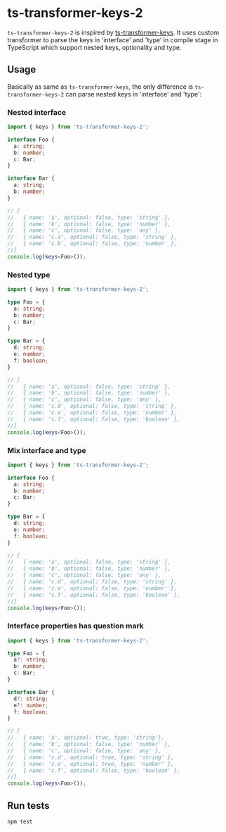 # ts-transformer-keys-2

`ts-transformer-keys-2` is inspired by [ts-transformer-keys](https://github.com/kimamula/ts-transformer-keys).
It uses custom transformer to parse the keys in 'interface' and 'type' in compile stage in TypeScript 
which support nested keys, optionality and type.


## Usage

Basically as same as `ts-transformer-keys`, the only difference is `ts-transformer-keys-2` can parse nested keys
in 'interface' and 'type':

### Nested interface
```typescript
import { keys } from 'ts-transformer-keys-2';

interface Foo {
  a: string;
  b: number;
  c: Bar;
}

interface Bar {
  a: string;
  b: number;
}

// [
//   { name: 'a', optional: false, type: 'string' },
//   { name: 'b', optional: false, type: 'number' },
//   { name: 'c', optional: false, type: 'any' },
//   { name: 'c.a', optional: false, type: 'string' },
//   { name: 'c.b', optional: false, type: 'number' },
//]
console.log(keys<Foo>());
```

### Nested type
```typescript
import { keys } from 'ts-transformer-keys-2';

type Foo = {
  a: string;
  b: number;
  c: Bar;
}

type Bar = {
  d: string;
  e: number;
  f: boolean;
}

// [
//   { name: 'a', optional: false, type: 'string' },
//   { name: 'b', optional: false, type: 'number' },
//   { name: 'c', optional: false, type: 'any' },
//   { name: 'c.d', optional: false, type: 'string' },
//   { name: 'c.e', optional: false, type: 'number' },
//   { name: 'c.f', optional: false, type: 'boolean' },
//]
console.log(keys<Foo>());
```

### Mix interface and type
```typescript
import { keys } from 'ts-transformer-keys-2';

interface Foo {
  a: string;
  b: number;
  c: Bar;
}

type Bar = {
  d: string;
  e: number;
  f: boolean;
}

// [
//   { name: 'a', optional: false, type: 'string' },
//   { name: 'b', optional: false, type: 'number' },
//   { name: 'c', optional: false, type: 'any' },
//   { name: 'c.d', optional: false, type: 'string' },
//   { name: 'c.e', optional: false, type: 'number' },
//   { name: 'c.f', optional: false, type: 'boolean' },
//]
console.log(keys<Foo>());
```

### Interface properties has question mark
```typescript
import { keys } from 'ts-transformer-keys-2';

type Foo = {
  a?: string;
  b: number;
  c: Bar; 
}

interface Bar {
  d?: string;
  e?: number;
  f: boolean;
}

// [
//   { name: 'a', optional: true, type: 'string'},
//   { name: 'b', optional: false, type: 'number' },
//   { name: 'c', optional: false, type: 'any' },
//   { name: 'c.d', optional: true, type: 'string' },
//   { name: 'c.e', optional: true, type: 'number' },
//   { name: 'c.f', optional: false, type: 'boolean' },
//]
console.log(keys<Foo>());
```

## Run tests

```bash
npm test
```
